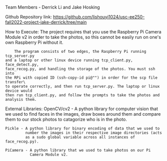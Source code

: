 Team Members - Derrick Li and Jake Hosking

Github Repository link: https://github.com/lishouyi1024/usc-ee250-fall2022-project-jake-derrick/tree/main

How to Execute:
        The project requires that you use the Raspberry Pi Camera Module v2 in order
    to take the photos, so this cannot be easily run on one's own Raspberry Pi
    without it. 

        The program consists of two edges, the Raspberry Pi running tcp_server.py 
    and a laptop or other linux device running tcp_client.py, face_detect.py, 
    face_recog.py, and handling the storage of the photos. You must ssh into 
    the RPi with copied ID (ssh-copy-id pi@"") in order for the scp file transfer\
    to operate correctly, and then run tcp_server.py. The laptop or linux device would 
    then run tcp_client.py, and follow the prompts to take the photos and 
    analysis them.

External Libraries:
    OpenCV/cv2 - A python library for computer vision that we used 
                 to find faces in the images, draw boxes around them
                 and compare them to our stock photos to catagorize who
                 is in the photo.
    
    Pickle - A python library for binary encoding of data that we used to
             number the images in their respective image directories (acts
             as a sudo global variable across all instances of face_recog.py).

    PiCamera - A python library that we used to take photos on our Pi 
               Camera Module v2.
    